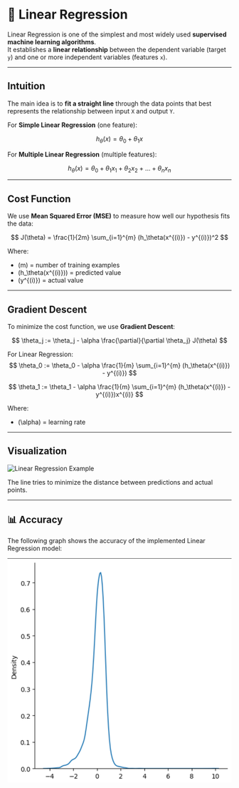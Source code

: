 # 📘 Linear Regression

Linear Regression is one of the simplest and most widely used **supervised machine learning algorithms**.  
It establishes a **linear relationship** between the dependent variable (target `y`) and one or more independent variables (features `x`).  

---

##  Intuition

The main idea is to **fit a straight line** through the data points that best represents the relationship between input `X` and output `Y`.

For **Simple Linear Regression** (one feature):

$$
h_\theta(x) = \theta_0 + \theta_1 x
$$

For **Multiple Linear Regression** (multiple features):

$$
h_\theta(x) = \theta_0 + \theta_1x_1 + \theta_2x_2 + ... + \theta_nx_n
$$

---

##  Cost Function

We use **Mean Squared Error (MSE)** to measure how well our hypothesis fits the data:

$$
J(\theta) = \frac{1}{2m} \sum_{i=1}^{m} (h_\theta(x^{(i)}) - y^{(i)})^2
$$

Where:
- \(m\) = number of training examples  
- \(h_\theta(x^{(i)})\) = predicted value  
- \(y^{(i)}\) = actual value  

---

##  Gradient Descent

To minimize the cost function, we use **Gradient Descent**:

$$
\theta_j := \theta_j - \alpha \frac{\partial}{\partial \theta_j} J(\theta)
$$

For Linear Regression:
$$
\theta_0 := \theta_0 - \alpha \frac{1}{m} \sum_{i=1}^{m} (h_\theta(x^{(i)}) - y^{(i)})
$$

$$
\theta_1 := \theta_1 - \alpha \frac{1}{m} \sum_{i=1}^{m} (h_\theta(x^{(i)}) - y^{(i)})x^{(i)}
$$

Where:
- \(\alpha\) = learning rate  

---

##  Visualization

![Linear Regression Example](https://upload.wikimedia.org/wikipedia/commons/3/3a/Linear_regression.svg)

The line tries to minimize the distance between predictions and actual points.

---

## 📊 Accuracy

The following graph shows the accuracy of the implemented Linear Regression model:

![Accuracy Graph](accuracy.png)